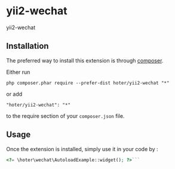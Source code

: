 yii2-wechat
===========
yii2-wechat

Installation
------------

The preferred way to install this extension is through [composer](http://getcomposer.org/download/).

Either run

```
php composer.phar require --prefer-dist hoter/yii2-wechat "*"
```

or add

```
"hoter/yii2-wechat": "*"
```

to the require section of your `composer.json` file.


Usage
-----

Once the extension is installed, simply use it in your code by  :

```php
<?= \hoter\wechat\AutoloadExample::widget(); ?>```